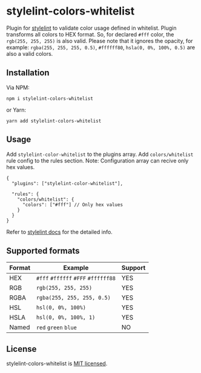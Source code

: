 # stylelint-colors-whitelist
Plugin for [stylelint](http://stylelint.io/) to validate color usage defined in whitelist. Plugin transforms all colors to HEX format. So, for declared ```#fff``` color, the ```rgb(255, 255, 255)``` is also valid. Please note that it ignores the opacity, for example: ```rgba(255, 255, 255, 0.5)```, ```#ffffff80```, ```hsla(0, 0%, 100%, 0.5)``` are also a valid colors.

## Installation
Via NPM:
```
npm i stylelint-colors-whitelist
```
or Yarn:
```
yarn add stylelint-colors-whitelist
```

## Usage
Add ```stylelint-color-whitelist``` to the plugins array.
Add ```colors/whitelist``` rule config to the rules section.
Note: Configuration array can recive only hex values.
```
{
  "plugins": ["stylelint-color-whitelist"],

  "rules": {
    "colors/whitelist": {
      "colors": ["#fff"] // Only hex values
    }
  }
}
```
Refer to [stylelint docs](https://stylelint.io/user-guide/) for the detailed info.

## Supported formats
|Format | Example                                              | Support |
|-------|------------------------------------------------------|---------|
| HEX   | ```#fff``` ```#ffffff``` ```#FFF``` ```#ffffff88```  | YES     |
| RGB   | ```rgb(255, 255, 255)```                             | YES     |
| RGBA  | ```rgba(255, 255, 255, 0.5)```                       | YES     |
| HSL   | ```hsl(0, 0%, 100%)```                               | YES     |
| HSLA  | ```hsl(0, 0%, 100%, 1)```                            | YES     |
| Named | ```red``` ```green``` ```blue```                     | NO      |

## License
stylelint-colors-whitelist is [MIT licensed](https://github.com/MarinescuEvghenii/stylelint-colors-whitelist/blob/master/licence.md).
